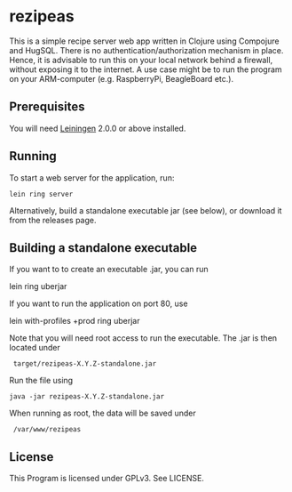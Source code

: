 # rezipeas

This is a simple recipe server web app written in Clojure using Compojure and HugSQL. There
is no authentication/authorization mechanism in place. Hence, it is advisable
to run this on your local network behind a firewall, without exposing it to the
internet. A use case might be to run the program on your ARM-computer (e.g. RaspberryPi, BeagleBoard etc.).

## Prerequisites

You will need [Leiningen][] 2.0.0 or above installed.

[leiningen]: https://github.com/technomancy/leiningen

## Running

To start a web server for the application, run:

    lein ring server

Alternatively, build a standalone executable jar (see below), or download it from the releases page.

## Building a standalone executable

If you want to to create an executable .jar, you can run

   lein ring uberjar

If you want to run the application on port 80, use

   lein with-profiles +prod ring uberjar

Note that you will need root access to run the executable. The .jar is then located under

     target/rezipeas-X.Y.Z-standalone.jar

Run the file using

    java -jar rezipeas-X.Y.Z-standalone.jar

When running as root, the data will be saved under

     /var/www/rezipeas

## License

This Program is licensed under GPLv3. See LICENSE.
